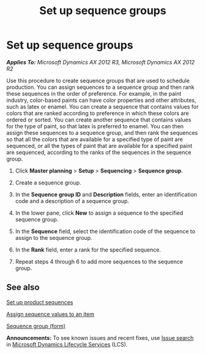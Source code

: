 ﻿---
title: Set up sequence groups
TOCTitle: Set up sequence groups
ms:assetid: 42e3a7a6-93e5-4cc2-ae9a-ba6339d8b432
ms:mtpsurl: https://technet.microsoft.com/en-us/library/JJ838731(v=AX.60)
ms:contentKeyID: 50120614
ms.date: 04/18/2014
mtps_version: v=AX.60
---

# Set up sequence groups 


_**Applies To:** Microsoft Dynamics AX 2012 R3, Microsoft Dynamics AX 2012 R2_

Use this procedure to create sequence groups that are used to schedule production. You can assign sequences to a sequence group and then rank these sequences in the order of preference. For example, in the paint industry, color-based paints can have color properties and other attributes, such as latex or enamel. You can create a sequence that contains values for colors that are ranked according to preference in which these colors are ordered or sorted. You can create another sequence that contains values for the type of paint, so that latex is preferred to enamel. You can then assign these sequences to a sequence group, and then rank the sequences so that all the colors that are available for a specified type of paint are sequenced, or all the types of paint that are available for a specified paint are sequenced, according to the ranks of the sequences in the sequence group.

1.  Click **Master planning** \> **Setup** \> **Sequencing** \> **Sequence group**.

2.  Create a sequence group.

3.  In the **Sequence group ID** and **Description** fields, enter an identification code and a description of a sequence group.

4.  In the lower pane, click **New** to assign a sequence to the specified sequence group.

5.  In the **Sequence** field, select the identification code of the sequence to assign to the sequence group.

6.  In the **Rank** field, enter a rank for the specified sequence.

7.  Repeat steps 4 through 6 to add more sequences to the sequence group.

## See also

[Set up product sequences](set-up-product-sequences.md)

[Assign sequence values to an item](assign-sequence-values-to-an-item.md)

[Sequence group (form)](https://technet.microsoft.com/en-us/library/jj838755\(v=ax.60\))

  
**Announcements:** To see known issues and recent fixes, use [Issue search](http://go.microsoft.com/fwlink/?linkid=389258) in [Microsoft Dynamics Lifecycle Services](http://go.microsoft.com/fwlink/?linkid=306505) (LCS).

